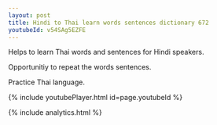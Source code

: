 ```yaml
---
layout: post
title: Hindi to Thai learn words sentences dictionary 672 
youtubeId: v54SAg5EZFE
---
```

 
 
Helps to learn Thai words and sentences for Hindi speakers.

Opportunitiy to repeat the words sentences. 

Practice Thai language. 
 
{% include youtubePlayer.html id=page.youtubeId %}
 
 
{% include analytics.html %}